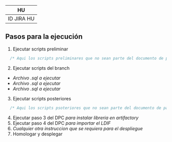 | HU |
|--------| 
| ID JIRA HU |

## Pasos para la ejecución
1. Ejecutar scripts preliminar
``` sql
  /* Aqui los scripts preliminares que no sean parte del documento de pase */
  ```
2. Ejecutar scripts del branch
- *Archivo .sql a ejecutar*
- *Archivo .sql a ejecutar*
- *Archivo .sql a ejecutar*
3. Ejecutar scripts posteriores
``` sql
  /* Aqui los scripts psoteriores que no sean parte del documento de pase */
  ```
4. Ejecutar paso 3 del DPC *para instalar libreria en artifactory*
5. Ejecutar paso 4 del DPC *para importar el LDIF*
6. *Cualquier otra instruccion que se requiera para el despliegue*
7. Homologar y desplegar